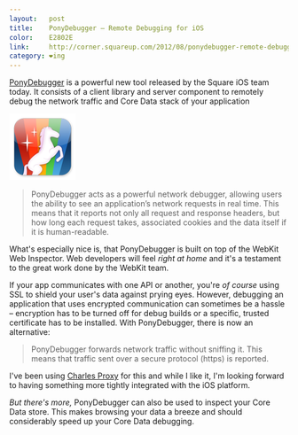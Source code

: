 ```yaml
---
layout:   post
title:    PonyDebugger – Remote Debugging for iOS
color:    E2802E
link:     http://corner.squareup.com/2012/08/ponydebugger-remote-debugging.html
category: ❤ing
---
```


[PonyDebugger][ponydebugger] is a powerful new tool released by the Square iOS
team today. It consists of a client library and server component to remotely
debug the network traffic and Core Data stack of your application

<img src="/img/ponydebugger.png" class="float right">

> PonyDebugger acts as a powerful network debugger, allowing users the ability
> to see an application’s network requests in real time. This means that it
> reports not only all request and response headers, but how long each request
> takes, associated cookies and the data itself if it is human-readable.

What's especially nice is, that PonyDebugger is built on top of the WebKit Web
Inspector. Web developers will feel _right at home_ and it's a testament to the
great work done by the WebKit team.

If your app communicates with one API or another, you're _of course_ using SSL
to shield your user's data against prying eyes. However, debugging an
application that uses encrypted communication can sometimes be a hassle –
encryption has to be turned off for debug builds or a specific, trusted
certificate has to be installed. With PonyDebugger, there is now an alternative:

> PonyDebugger forwards network traffic without sniffing it. This means that
> traffic sent over a secure protocol (https) is reported.

I've been using [Charles Proxy][charles] for this and while I like it, I'm
looking forward to having something more tightly integrated with the iOS
platform.

_But there's more,_ PonyDebugger can also be used to inspect your Core Data
store. This makes browsing your data a breeze and should considerably speed up
your Core Data debugging.

[ponydebugger]: http://corner.squareup.com/2012/08/ponydebugger-remote-debugging.html
[charles]:      http://www.charlesproxy.com/
[soundcloud]:   http://itunes.apple.com/en/app/soundcloud/id336353151
